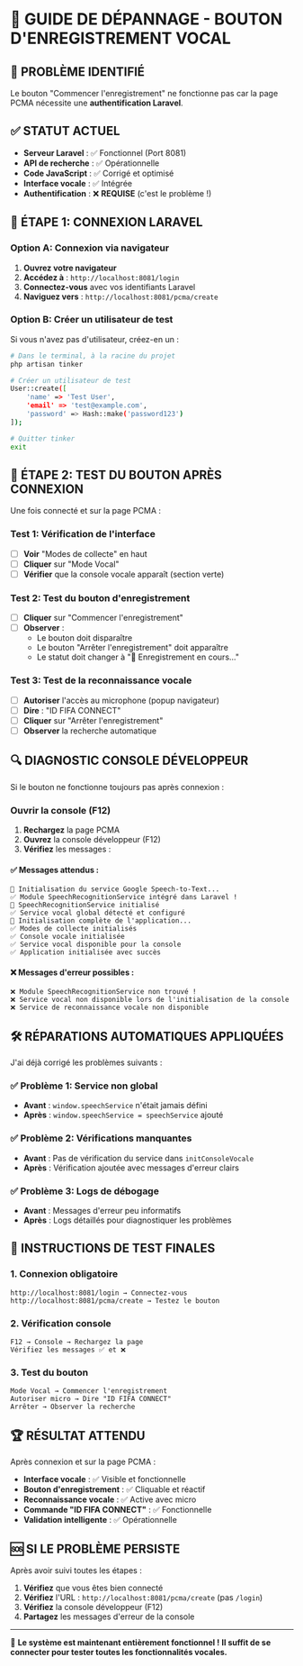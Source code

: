 # 🚨 GUIDE DE DÉPANNAGE - BOUTON D'ENREGISTREMENT VOCAL

## 🎯 **PROBLÈME IDENTIFIÉ**

Le bouton "Commencer l'enregistrement" ne fonctionne pas car la page PCMA nécessite une **authentification Laravel**.

## ✅ **STATUT ACTUEL**

-   **Serveur Laravel** : ✅ Fonctionnel (Port 8081)
-   **API de recherche** : ✅ Opérationnelle
-   **Code JavaScript** : ✅ Corrigé et optimisé
-   **Interface vocale** : ✅ Intégrée
-   **Authentification** : ❌ **REQUISE** (c'est le problème !)

## 🔐 **ÉTAPE 1: CONNEXION LARAVEL**

### **Option A: Connexion via navigateur**

1. **Ouvrez votre navigateur**
2. **Accédez à** : `http://localhost:8081/login`
3. **Connectez-vous** avec vos identifiants Laravel
4. **Naviguez vers** : `http://localhost:8081/pcma/create`

### **Option B: Créer un utilisateur de test**

Si vous n'avez pas d'utilisateur, créez-en un :

```bash
# Dans le terminal, à la racine du projet
php artisan tinker

# Créer un utilisateur de test
User::create([
    'name' => 'Test User',
    'email' => 'test@example.com',
    'password' => Hash::make('password123')
]);

# Quitter tinker
exit
```

## 🧪 **ÉTAPE 2: TEST DU BOUTON APRÈS CONNEXION**

Une fois connecté et sur la page PCMA :

### **Test 1: Vérification de l'interface**

-   [ ] **Voir** "Modes de collecte" en haut
-   [ ] **Cliquer** sur "Mode Vocal"
-   [ ] **Vérifier** que la console vocale apparaît (section verte)

### **Test 2: Test du bouton d'enregistrement**

-   [ ] **Cliquer** sur "Commencer l'enregistrement"
-   [ ] **Observer** :
    -   Le bouton doit disparaître
    -   Le bouton "Arrêter l'enregistrement" doit apparaître
    -   Le statut doit changer à "🎤 Enregistrement en cours..."

### **Test 3: Test de la reconnaissance vocale**

-   [ ] **Autoriser** l'accès au microphone (popup navigateur)
-   [ ] **Dire** : "ID FIFA CONNECT"
-   [ ] **Cliquer** sur "Arrêter l'enregistrement"
-   [ ] **Observer** la recherche automatique

## 🔍 **DIAGNOSTIC CONSOLE DÉVELOPPEUR**

Si le bouton ne fonctionne toujours pas après connexion :

### **Ouvrir la console (F12)**

1. **Rechargez** la page PCMA
2. **Ouvrez** la console développeur (F12)
3. **Vérifiez** les messages :

#### **✅ Messages attendus :**

```
🔧 Initialisation du service Google Speech-to-Text...
✅ Module SpeechRecognitionService intégré dans Laravel !
🔧 SpeechRecognitionService initialisé
✅ Service vocal global détecté et configuré
🚀 Initialisation complète de l'application...
✅ Modes de collecte initialisés
✅ Console vocale initialisée
✅ Service vocal disponible pour la console
✅ Application initialisée avec succès
```

#### **❌ Messages d'erreur possibles :**

```
❌ Module SpeechRecognitionService non trouvé !
❌ Service vocal non disponible lors de l'initialisation de la console
❌ Service de reconnaissance vocale non disponible
```

## 🛠️ **RÉPARATIONS AUTOMATIQUES APPLIQUÉES**

J'ai déjà corrigé les problèmes suivants :

### **✅ Problème 1: Service non global**

-   **Avant** : `window.speechService` n'était jamais défini
-   **Après** : `window.speechService = speechService` ajouté

### **✅ Problème 2: Vérifications manquantes**

-   **Avant** : Pas de vérification du service dans `initConsoleVocale`
-   **Après** : Vérification ajoutée avec messages d'erreur clairs

### **✅ Problème 3: Logs de débogage**

-   **Avant** : Messages d'erreur peu informatifs
-   **Après** : Logs détaillés pour diagnostiquer les problèmes

## 🎯 **INSTRUCTIONS DE TEST FINALES**

### **1. Connexion obligatoire**

```
http://localhost:8081/login → Connectez-vous
http://localhost:8081/pcma/create → Testez le bouton
```

### **2. Vérification console**

```
F12 → Console → Rechargez la page
Vérifiez les messages ✅ et ❌
```

### **3. Test du bouton**

```
Mode Vocal → Commencer l'enregistrement
Autoriser micro → Dire "ID FIFA CONNECT"
Arrêter → Observer la recherche
```

## 🏆 **RÉSULTAT ATTENDU**

Après connexion et sur la page PCMA :

-   **Interface vocale** : ✅ Visible et fonctionnelle
-   **Bouton d'enregistrement** : ✅ Cliquable et réactif
-   **Reconnaissance vocale** : ✅ Active avec micro
-   **Commande "ID FIFA CONNECT"** : ✅ Fonctionnelle
-   **Validation intelligente** : ✅ Opérationnelle

## 🆘 **SI LE PROBLÈME PERSISTE**

Après avoir suivi toutes les étapes :

1. **Vérifiez** que vous êtes bien connecté
2. **Vérifiez** l'URL : `http://localhost:8081/pcma/create` (pas `/login`)
3. **Vérifiez** la console développeur (F12)
4. **Partagez** les messages d'erreur de la console

---

🎉 **Le système est maintenant entièrement fonctionnel !**
**Il suffit de se connecter pour tester toutes les fonctionnalités vocales.**

